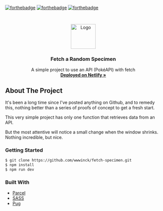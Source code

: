 [![forthebadge](https://forthebadge.com/images/badges/made-with-javascript.svg)](https://forthebadge.com)
[![forthebadge](https://forthebadge.com/images/badges/made-with-pug.svg)](https://forthebadge.com)
[![forthebadge](https://forthebadge.com/images/badges/built-with-love.svg)](https://forthebadge.com)


<br />

<p align="center">
  <img src="https://fetch-specimen.netlify.app/favicon.c51d9bd4.png" alt="Logo" width="80" height="80">
</p>



  <h3 align="center">Fetch a Random Specimen</h3>

<p align="center">
  A simple project to use an API (PokéAPI) with fetch
  <br />
  <a href="https://fetch-specimen.netlify.app/"><strong>Deployed on Netlify »</strong></a>   
</p>



## About The Project

It's been a long time since I've posted anything on Github, and to remedy this, nothing better than a series of proofs of concept to get a fresh start.

This very simple project has only one function that retrieves data from an API.

But the most attentive will notice a small change when the window shrinks. Nothing incredible, but nice.



### Getting Started

```sh
$ git clone https://github.com/wwwinck/fetch-specimen.git
$ npm install
$ npm run dev
```



### Built With

* [Parcel](https://parceljs.org/)
* [SASS](https://sass-lang.com/)
* [Pug](https://pugjs.org/api/getting-started.html)

